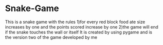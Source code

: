 # Snake-Game
This is a snake game with the rules    1)for every red block food ate size increases by one     and the points scored increase by one   2)the game will end if the snake touches the wall or       itself It is created by using pygame and is the version two  of the game developed by me
